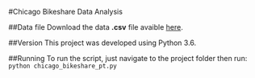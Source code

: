 #Chicago Bikeshare Data Analysis

##Data file
    Download the data **.csv** file avaible [here](https://ufile.io/gmq67).

##Version
    This project was developed using Python 3.6.

##Running
    To run the script, just navigate to the project folder then run:
    `python chicago_bikeshare_pt.py` 